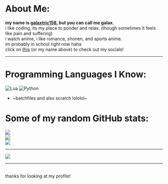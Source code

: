   

# About Me:
**my name is [galaxtric158](https://guns.lol/galaxtric158), but you can call me galax.**
</br> i like coding, its my place to ponder and relax. (though sometimes it feels like pain and suffering)
</br> i watch anime, i like romance, shonen, and sports anime.
</br> im probably in school right now haha
<br> click on [this](https://guns.lol/galaxtric158) (or my name above) to check out my socials!

---

# Programming Languages I Know:
![Lua](https://img.shields.io/badge/lua-%232C2D72.svg?style=for-the-badge&logo=lua&logoColor=white) ![Python](https://img.shields.io/badge/python-3670A0?style=for-the-badge&logo=python&logoColor=ffdd54) 
- ~batchfiles and also scratch lololol~

# Some of my random GitHub stats:
![](https://github-readme-stats.vercel.app/api?username=galaxtric158&theme=dark&hide_border=true&include_all_commits=true&count_private=true)<br/>
![](https://nirzak-streak-stats.vercel.app/?user=galaxtric158&theme=dark&hide_border=true)<br/>
![](https://github-readme-stats.vercel.app/api/top-langs/?username=galaxtric158&theme=dark&hide_border=true&include_all_commits=true&count_private=true&layout=compact)

---
![](https://quotes-github-readme.vercel.app/api?type=horizontal&theme=dark)

---
</br> thanks for looking at my profile!
